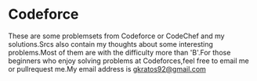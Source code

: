 Codeforce
=========

These are some problemsets from Codeforce or CodeChef and my solutions.Srcs also contain my thoughts about some interesting problems.Most of them are with the difficulty more than 'B'.For those beginners who enjoy solving problems at Codeforces,feel free to email me or pullrequest me.My email address is gkratos92@gmail.com
